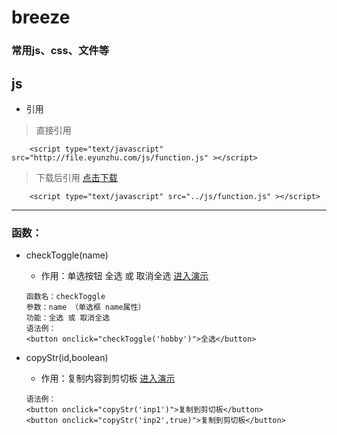 # breeze
### 常用js、css、文件等
## js
- 引用
> 直接引用
``` 
	<script type="text/javascript" src="http://file.eyunzhu.com/js/function.js" ></script>
```
> 下载后引用 [点击下载](http://web.eyunzhu.com:8897/download?filename=%2Fwww%2Fwwwroot%2Fcloud.eyunzhu.com%2Fweb_file%2Fjs%2Ffunction.js.tar.gz)
``` 
	<script type="text/javascript" src="../js/function.js" ></script>
```

***
### 函数：
- checkToggle(name)
	- 作用：单选按钮 全选 或 取消全选 [进入演示](http://breeze.eyunzhu.com/demo/js/checkToggle.html)
	
	``` 
	函数名：checkToggle
	参数：name （单选框 name属性）
	功能：全选 或 取消全选
	语法例：
	<button onclick="checkToggle('hobby')">全选</button>
	```
- copyStr(id,boolean)
	- 作用：复制内容到剪切板 [进入演示](http://breeze.eyunzhu.com/demo/js/copyStr.html)
	
	``` 
	语法例：
	<button onclick="copyStr('inp1')">复制到剪切板</button>
	<button onclick="copyStr('inp2',true)">复制到剪切板</button>
	```
